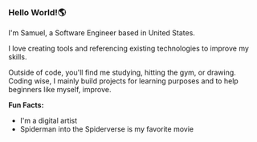 ### Hello World!🌎

I'm Samuel, a Software Engineer based in United States.<br/>

I love creating tools and referencing existing technologies to improve my skills.<br/>

Outside of code, you'll find me studying, hitting the gym, or drawing. Coding wise, I mainly build projects for learning purposes and to help beginners like myself, improve.<br/>

**Fun Facts:**<br/>
- I'm a digital artist<br/>
- Spiderman into the Spiderverse is my favorite movie<br/>
